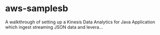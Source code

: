 # aws-samplesb
A walkthrough of setting up a Kinesis Data Analytics for Java Application which ingest streaming JSON data and levera…
